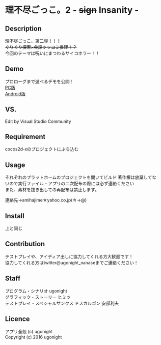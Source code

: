 理不尽ごっこ。2 - ~~sign~~ Insanity -
====


## Description

理不尽ごっこ。第二弾！！！  
~~ぐりぐり探索×会話ツッコミ推理！？~~  
今回のテーマは呪いにまつわるサイコホラー！！  

## Demo  

プロローグまで遊べるデモを公開！  
[PC版](https://github.com/ugonight/rifujin2/raw/master/Release.win32.zip)  
[Android版](https://github.com/ugonight/rifujin2/raw/master/rifujin2-release.apk) 

## VS. 

Edit by Visual Studio Community

## Requirement

cocos2d-xのプロジェクトにぶち込む

## Usage

それぞれのプラットホームのプロジェクトを開いてビルド
著作権は放棄してないので実行ファイル・アプリの二次配布の際には必ず連絡ください  
また、素材を抜き出しての再配布は禁止します。  

連絡先→amihajime☆yahoo.co.jp(☆→@)

## Install

上と同じ

## Contribution
テストプレイや、アイディア出しに協力してくれる方大歓迎です！  
協力してくれる方はtwitter@ugonight_nanaseまでご連絡ください！  

## Staff
プログラム・シナリオ ugonight  
グラフィック・ストーリー ヒミツ  
テストプレイ・スペシャルサンクス ドスカルゴン 安部利夫  

## Licence

アプリ全般
(c) ugonight  
Copyright (c) 2016 ugonight
